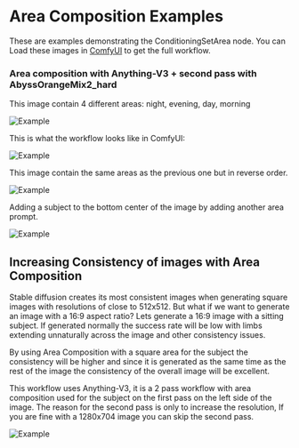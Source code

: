 # Area Composition Examples

These are examples demonstrating the ConditioningSetArea node. You can Load these images in [ComfyUI](https://github.com/comfyanonymous/ComfyUI) to get the full workflow.

### Area composition with Anything-V3 + second pass with AbyssOrangeMix2_hard

This image contain 4 different areas: night, evening, day, morning

![Example](night_evening_day_morning.png)

This is what the workflow looks like in ComfyUI:

![Example](workflow_night_evening_day_morning.png)

This image contain the same areas as the previous one but in reverse order.

![Example](morning_day_evening_night.png)

Adding a subject to the bottom center of the image by adding another area prompt.

![Example](night_evening_day_morning_subject.png)


## Increasing Consistency of images with Area Composition

Stable diffusion creates its most consistent images when generating square images with resolutions of close to 512x512. But what if we want to generate an image with a 16:9 aspect ratio?
Lets generate a 16:9 image with a sitting subject. If generated normally the success rate will be low with limbs extending unnaturally across the image and other consistency issues.

By using Area Composition with a square area for the subject the consistency will be higher and since it is generated as the same time as the rest of the image the consistency of the overall image will be excellent.

This workflow uses Anything-V3, it is a 2 pass workflow with area composition used for the subject on the first pass on the left side of the image. The reason for the second pass is only to increase the resolution, If you are fine with a 1280x704 image you can skip the second pass.

![Example](square_area_for_subject.png)


